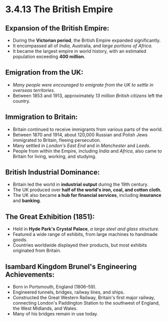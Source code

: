 # 3.4.13 The British Empire

## Expansion of the British Empire:

- During the **Victorian period**, the British Empire expanded significantly.
- It encompassed all of *India*, Australia, and *large portions of Africa.*
- It became the largest empire in world history, with an estimated population exceeding **400 million**.

## Emigration from the UK:

- *Many people were encouraged to emigrate from the UK to settle in overseas territories.*
- Between 1853 and 1913, approximately *13 million British citizens* left the country.

## Immigration to Britain:

- Britain continued to receive immigrants from various parts of the world.
- Between 1870 and 1914, about 120,000 Russian and Polish Jews immigrated to Britain, fleeing persecution.
- Many settled in *London's East End* and in *Manchester* and *Leeds*.
- People from within the Empire, including *India* and *Africa*, also came to Britain for living, working, and studying.

## British Industrial Dominance:

- Britain led the world in **industrial output** during the 19th century.
- The UK produced over **half of the world's iron, coal, and cotton cloth.**
- The UK also became **a hub for financial services**, including **insurance** and **banking**.

## The Great Exhibition (1851):

- Held in **Hyde Park's Crystal Palace**, *a large steel and glass structure.*
- Featured a wide range of exhibits, from large machines to handmade goods.
- Countries worldwide displayed their products, but most exhibits originated from Britain.

## Isambard Kingdom Brunel's Engineering Achievements:

- Born in Portsmouth, England (1806–59).
- Engineered tunnels, bridges, railway lines, and ships.
- Constructed the Great Western Railway, Britain's first major railway, connecting London's Paddington Station to the southwest of England, the West Midlands, and Wales.
- Many of his bridges remain in use today.